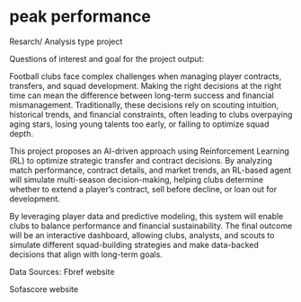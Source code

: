 # peak performance
Resarch/ Analysis type project

Questions of interest and goal for the project output:

Football clubs face complex challenges when managing player contracts, transfers, and squad development. Making the right decisions at the right time can mean the difference between long-term success and financial mismanagement. Traditionally, these decisions rely on scouting intuition, historical trends, and financial constraints, often leading to clubs overpaying aging stars, losing young talents too early, or failing to optimize squad depth.

This project proposes an AI-driven approach using Reinforcement Learning (RL) to optimize strategic transfer and contract decisions. By analyzing match performance, contract details, and market trends, an RL-based agent will simulate multi-season decision-making, helping clubs determine whether to extend a player’s contract, sell before decline, or loan out for development.

By leveraging player data and predictive modeling, this system will enable clubs to balance performance and financial sustainability. The final outcome will be an interactive dashboard, allowing clubs, analysts, and scouts to simulate different squad-building strategies and make data-backed decisions that align with long-term goals.

Data Sources:
Fbref website

Sofascore website
